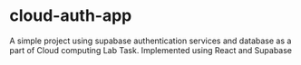 # cloud-auth-app
A simple project using supabase authentication services and database as a part of Cloud computing Lab Task. Implemented using React and Supabase
